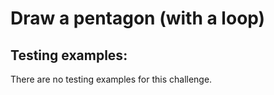 # Draw a pentagon (with a loop)

## Testing examples:

There are no testing examples for this challenge.
